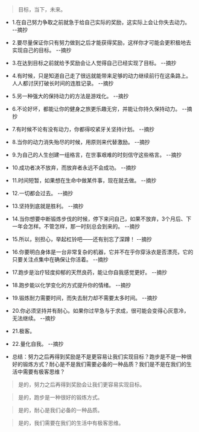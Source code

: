 >目标，当下，未来。

- 1.在自己努力争取之前就急于给自己实际的奖励，这实际上会让你失去动力。 --摘抄

- 2.要尽量保证你只有努力做到之后才能获得奖励，这样你才可能会更积极地去实现自己的目标。 --摘抄

- 3.在达到目标之前就给予奖励会让人觉得自己已经实现了目标。 --摘抄

- 4.有时候，只是知道自己走了很远就能带来足够的动力继续前行在这条路上。人人都讨厌打破长时间的连胜记录。 --摘抄

- 5.另一种强大的保持动力的方法是游戏化。 --摘抄

- 6.不论好坏，都能让你的健身之旅更乐趣无穷，并能让你持久保持动力。 --摘抄

- 7.有时候不论有没有动力，你都得咬紧牙关坚持计划。 --摘抄

- 8.当你的动力消失殆尽的时候，用原则来代替激励。 --摘抄

- 9.为自己的人生创建一组格言，在世事艰难的时刻信守这些格言。 --摘抄

- 10.成功者决不放弃，而放弃者永远不会成功。 --摘抄

- 11.时间短暂，如果想在生命中做某件事，现在就去做。 --摘抄

- 12.一切都会过去。 --摘抄

- 13.坚持到底就是胜利。 --摘抄

- 14.当你想要中断锻炼步伐的时候，停下来问自己，如果不放弃，3个月后、下一年会怎样。不管怎样，那一时刻总会到来的。 --摘抄

- 15.所以，别担心，举起杠铃吧——还有别忘了深蹲！ --摘抄

- 16.你要明白身体是一台非常复杂的机器，它并不在乎你穿泳衣是否漂亮，它的只要关注点集中在确保让你活着。 --摘抄

- 17.跑步是治疗轻度抑郁的天然良药，能让你自我感觉更好。 --摘抄

- 18.跑步能以化学变化的方式提升你的情绪。 --摘抄

- 19.锻炼耐力需要时间，而失去耐力却不需要太多时间。 --摘抄

- 20.你必须坚持并有耐心。如果你过早急与于求成，很可能会变得心灰意冷，无法继续。 --摘抄

- 21.极客。

- 22.量化自我。 --摘抄

- 总结：努力之后再得到奖励是不是更容易让我们实现目标？跑步是不是一种很好的锻炼方式？耐心是不是我们需要必备的一种品质？我们是不是在我们的生活中需要有极客思维？

>是的，努力之后再得到奖励会让我们更容易实现目标。

>是的，跑步是一种很好的锻炼方式。

>是的，耐心是我们必备的一种品质。

>是的，我们需要在我们的生活中有极客思维。

